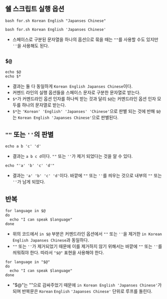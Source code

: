 ## 쉘 스크립트 실행 옵션
```
bash for.sh Korean English "Japanses Chinese"
```
```
bash for.sh Korean English 'Japanses Chinese'
```
- 스페이스로 구분된 문자열을 하나의 옵션으로 묶을 때는 `""`를 사용할 수도 있지만 `''`을 사용해도 된다.

## `$@`
```
echo $@
echo $*
```
- 결과는 둘 다 동일하게 `Korean English Japanses Chinese`이다.
- 커멘드 라인의 실행 옵션들을 스페이스 문자로 구분한 문자열로 받는다.
- `$*`가 커멘드라인 옵션 인자를 하나씩 받는 것과 달리 `$@`는 커멘드라인 옵션 인자 모두를 하나의 문자열로 받는다.
- `$*`는 `'Korean' 'English' 'Japanses' 'Chinese'`으로 판별 되는 것에 반해 `$@`는 `Korean English 'Japanses Chinese'`으로 판별된다.

##  `""` 또는 `''`의 판별
```
echo a b 'c' 'd'
```
- 결과는 `a b c d`이다. `""` 또는 `''`가 제거 되었다는 것을 알 수 있다.

```
echo "'a' 'b' 'c' 'd'"
```
- 결과는 `'a' 'b' 'c' 'd'`이다. 바깥에 `""` 또는 `''`를 씌우는 것으로 내부의 `""` 또는 `''`가 남게 되었다.

## 반복
```
for language in $@
do
  echo "I can speak $language"
done
```
- 위의 코드에서 `in $@` 부분은 커멘드라인 옵션에서 `""` 또는 `''`을 제거한 `in Korean English Japanses Chinese`과 동일하다.
- `""` 또는 `''`가 제거되었기 때문에 이를 제거하지 않기 위해서는 바깥에 `""` 또는 `''`를 씌워줘야 한다. 따라서 `"$@"` 표현을 사용해야 한다.

```
for language in "$@"
do
  echo "I can speak $language"
done
```
- "$@"는 ""으로 감싸주었기 때문에 `in Korean English 'Japanses Chinese'`가 되며 반복문은 `Korean` `English` `'Japanses Chinese'` 단위로 루프를 돌린다.

